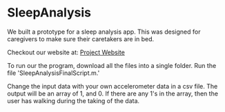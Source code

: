 # SleepAnalysis
We built a prototype for a sleep analysis app. This was designed for caregivers to make sure their caretakers are in bed.

Checkout our website at:
[Project Website]( https://allisonlynnbasore14.github.io/SleepAnalysis/)

To run our the program, download all the files into a single folder. Run the file 'SleepAnalysisFinalScript.m.'

Change the input data with your own accelerometer data in a csv file. The output will be an array of 1, and 0. If there are any 1's in the array, then the user has walking during the taking of the data.
